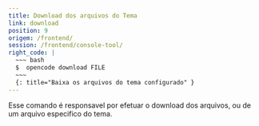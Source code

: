 ```yaml
---
title: Download dos arquivos do Tema
link: download
position: 9
origem: /frontend/ 
session: /frontend/console-tool/
right_code: |
  ~~~ bash
  $  opencode download FILE 
  ~~~
  {: title="Baixa os arquivos do tema configurado" }
---
```


Esse comando é responsavel por efetuar o download dos arquivos, ou de um arquivo especifico do tema.